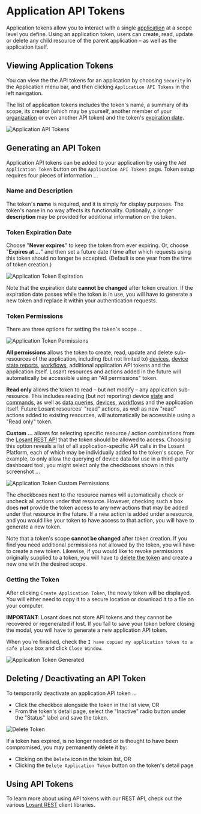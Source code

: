 # Application API Tokens

Application tokens allow you to interact with a single [application](/applications/overview/) at a scope level you define. Using an application token, users can create, read, update or delete any child resource of the parent application – as well as the application itself.

## Viewing Application Tokens

You can view the the API tokens for an application by choosing `Security` in the Application menu bar, and then clicking `Application API Tokens` in the left navigation.

The list of application tokens includes the token's name, a summary of its scope, its creator (which may be yourself, another member of your [organization](/organizations/overview/) or even another API token) and the token's [expiration date](#token-expiration-date).

![Application API Tokens](/images/applications/application-tokens.png "Application API Tokens")

## Generating an API Token

Application API tokens can be added to your application by using the `Add Application Token` button on the `Application API Tokens` page. Token setup requires four pieces of information ...

### Name and Description

The token's **name** is required, and it is simply for display purposes. The token's name in no way affects its functionality. Optionally, a longer **description** may be provided for additional information on the token.

### Token Expiration Date

Choose "**Never expires**" to keep the token from ever expiring. Or, choose "**Expires at ...**" and then set a future date / time after which requests using this token should no longer be accepted. (Default is one year from the time of token creation.)

![Application Token Expiration](/images/applications/application-token-expiration.png "Application Token Expiration")

Note that the expiration date **cannot be changed** after token creation. If the expiration date passes while the token is in use, you will have to generate a new token and replace it within your authentication requests.

### Token Permissions

There are three options for setting the token's scope ...

![Application Token Permissions](/images/applications/application-token-permissions.png "Application Token Permissions")

**All permissions** allows the token to create, read, update and delete sub-resources of the application, including (but not limited to) [devices](/devices/overview/), [device state reports](/devices/state/), [workflows](/workflows/overview/), additional application API tokens and the application itself. Losant resources and actions added in the future will automatically be accessible using an "All permissions" token.

**Read only** allows the token to read – but not modify – any application sub-resource. This includes reading (but not reporting) device [state](/devices/state/) and [commands](/devices/commands/), as well as [data queries](/rest-api/data/), [devices](/devices/overview/), [workflows](/workflows/overview/) and the application itself. Future Losant resources' "read" actions, as well as new "read" actions added to existing resources, will automatically be accessible using a "Read only" token.

**Custom ...** allows for selecting specific resource / action combinations from the [Losant REST API](/rest-api/application/) that the token should be allowed to access. Choosing this option reveals a list of all application-specific API calls in the Losant Platform, each of which may be individually added to the token's scope. For example, to only allow the querying of device data for use in a third-party dashboard tool, you might select only the checkboxes shown in this screenshot ...

![Application Token Custom Permissions](/images/applications/application-token-custom.png "Application Token Custom Permissions")

The checkboxes next to the resource names will automatically check or uncheck all actions under that resource. However, checking such a box does **not** provide the token access to any new actions that may be added under that resource in the future. If a new action is added under a resource, and you would like your token to have access to that action, you will have to generate a new token.

Note that a token's scope **cannot be changed** after token creation. If you find you need additional permissions not allowed by the token, you will have to create a new token. Likewise, if you would like to revoke permissions originally supplied to a token, you will have to [delete the token](#deleting-deactivating-an-api-token) and create a new one with the desired scope.

### Getting the Token

After clicking `Create Application Token`, the newly token will be displayed. You will either need to copy it to a secure location or download it to a file on your computer.

**IMPORTANT**: Losant does not store API tokens and they cannot be recovered or regenerated if lost. If you fail to save your token before closing the modal, you will have to generate a new application API token.

When you're finished, check the `I have copied my application token to a safe place` box and click `Close Window`.

![Application Token Generated](/images/applications/application-token-generated.png "Application Token Generated")

## Deleting / Deactivating an API Token

To temporarily deactivate an application API token ...

* Click the checkbox alongside the token in the list view, OR
* From the token's detail page, select the "Inactive" radio button under the "Status" label and save the token.

![Delete Token](/images/applications/delete-token.png "Delete Token")

If a token has expired, is no longer needed or is thought to have been compromised, you may permanently delete it by:

* Clicking on the `Delete` icon in the token list, OR
* Clicking the `Delete Application Token` button on the token's detail page

## Using API Tokens

To learn more about using API tokens with our REST API, check out the various [Losant REST](/rest-api/overview/) client libraries.
